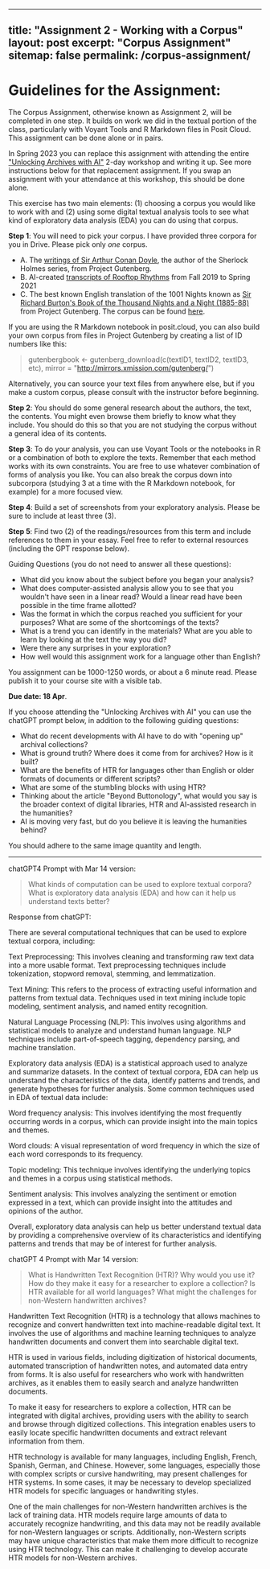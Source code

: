 
---
title: "Assignment 2 - Working with a Corpus"
layout: post
excerpt: "Corpus Assignment"
sitemap: false
permalink: /corpus-assignment/
---

# Guidelines for the Assignment: 

The Corpus Assignment, otherwise known as Assignment 2, will be completed in one step. It builds on work we did in the textual portion of the class, particularly with Voyant Tools and R Markdown files in Posit Cloud. This assignment can be done alone or in pairs.

In Spring 2023 you can replace this assignment with attending the entire ["Unlocking Archives with AI"](https://www.hrf-arabworld.org/events/2023/unlocking-archives-with-ai) 2-day workshop and writing it up. See more instructions below for that replacement assignment. If you swap an assignment with your attendance at this workshop, this should be done alone. 

This exercise has two main elements: (1) choosing a corpus you would like to work with and (2) using some digital textual analysis tools to see what kind of exploratory data analysis (EDA) you can do using that corpus. 

**Step 1**: You will need to pick your corpus. I have provided three corpora for you in Drive. Please pick only *one* corpus.

- A. The [writings of Sir Arthur Conan Doyle](https://drive.google.com/drive/folders/1ia34McO83qurEotip_6X-BpZI7rO8eeW?usp=share_link), the author of the Sherlock Holmes series, from Project Gutenberg. 
- B. AI-created [transcripts of Rooftop Rhythms](https://drive.google.com/drive/folders/1ZOH04mtk2GGnxRxh6lyIjMDAyVci4Nqf?usp=share_link) from Fall 2019 to Spring 2021
- C. The best known English translation of the 1001 Nights known as [Sir Richard Burton's Book of the Thousand Nights and a Night (1885-88)](https://en.wikipedia.org/wiki/The_Book_of_the_Thousand_Nights_and_a_Night) from Project Gutenberg. The corpus can be found [here]().

If you are using the R Markdown notebook in posit.cloud, you can also build your own corpus from files in Project Gutenberg by creating a list of ID numbers like this: 

> gutenbergbook <- gutenberg_download(c(textID1, textID2, textID3, etc), mirror = "http://mirrors.xmission.com/gutenberg/")

Alternatively, you can source your text files from anywhere else, but if you make a custom corpus, please consult with the instructor before beginning.

**Step 2**: You should do some general research about the authors, the text, the contents. You might even browse them briefly to know what they include. You should do this so that you are not studying the corpus without a general idea of its contents. 

**Step 3**: To do your analysis, you can use Voyant Tools or the notebooks in R or a combination of both to explore the texts. Remember that each method works with its own constraints. You are free to use whatever combination of forms of analysis you like. You can also break the corpus down into subcorpora (studying 3 at a time with the R Markdown notebook, for example) for a more focused view. 

**Step 4**: Build a set of screenshots from your exploratory analysis. Please be sure to include at least three (3). 

**Step 5**: Find two (2) of the readings/resources from this term and include references to them in your essay. Feel free to refer to external resources (including the GPT response below).

Guiding Questions (you do not need to answer all these questions):

- What did you know about the subject before you began your analysis? 
- What does computer-assisted analysis allow you to see that you wouldn't have seen in a linear read? Would a linear read have been possible in the time frame allotted? 
- Was the format in which the corpus reached you sufficient for your purposes? What are some of the shortcomings of the texts? 
- What is a trend you can identify in the materials? What are you able to learn by looking at the text the way you did? 
- Were there any surprises in your exploration? 
- How well would this assignment work for a language other than English?


You assignment can be 1000-1250 words, or about a 6 minute read. Please publish it to your course site with a visible tab. 

**Due date: 18 Apr**.


If you choose attending the "Unlocking Archives with AI" you can use the chatGPT prompt below, in addition to the following guiding questions:

- What do recent developments with AI have to do with "opening up" archival collections? 
- What is ground truth? Where does it come from for archives? How is it built? 
- What are the benefits of HTR for languages other than English or older formats of documents or different scripts? 
- What are some of the stumbling blocks with using HTR?
- Thinking about the article "Beyond Buttonology", what would you say is the broader context of digital libraries, HTR and AI-assisted research in the humanities? 
- AI is moving very fast, but do you believe it is leaving the humanities behind? 

You should adhere to the same image quantity and length. 

-----

chatGPT4 Prompt with Mar 14 version: 

> What kinds of computation can be used to explore textual corpora? What is exploratory data analysis (EDA) and how can it help us understand texts better?

Response from chatGPT:

There are several computational techniques that can be used to explore textual corpora, including:

Text Preprocessing: This involves cleaning and transforming raw text data into a more usable format. Text preprocessing techniques include tokenization, stopword removal, stemming, and lemmatization.

Text Mining: This refers to the process of extracting useful information and patterns from textual data. Techniques used in text mining include topic modeling, sentiment analysis, and named entity recognition.

Natural Language Processing (NLP): This involves using algorithms and statistical models to analyze and understand human language. NLP techniques include part-of-speech tagging, dependency parsing, and machine translation.

Exploratory data analysis (EDA) is a statistical approach used to analyze and summarize datasets. In the context of textual corpora, EDA can help us understand the characteristics of the data, identify patterns and trends, and generate hypotheses for further analysis. Some common techniques used in EDA of textual data include:

Word frequency analysis: This involves identifying the most frequently occurring words in a corpus, which can provide insight into the main topics and themes.

Word clouds: A visual representation of word frequency in which the size of each word corresponds to its frequency.

Topic modeling: This technique involves identifying the underlying topics and themes in a corpus using statistical methods.

Sentiment analysis: This involves analyzing the sentiment or emotion expressed in a text, which can provide insight into the attitudes and opinions of the author.

Overall, exploratory data analysis can help us better understand textual data by providing a comprehensive overview of its characteristics and identifying patterns and trends that may be of interest for further analysis.


chatGPT 4 Prompt with Mar 14 version:

> What is Handwritten Text Recognition (HTR)? Why would you use it? How do they make it easy for a researcher to explore a collection? Is HTR available for all  world languages? What might the challenges for non-Western handwritten archives? 

Handwritten Text Recognition (HTR) is a technology that allows machines to recognize and convert handwritten text into machine-readable digital text. It involves the use of algorithms and machine learning techniques to analyze handwritten documents and convert them into searchable digital text.

HTR is used in various fields, including digitization of historical documents, automated transcription of handwritten notes, and automated data entry from forms. It is also useful for researchers who work with handwritten archives, as it enables them to easily search and analyze handwritten documents.

To make it easy for researchers to explore a collection, HTR can be integrated with digital archives, providing users with the ability to search and browse through digitized collections. This integration enables users to easily locate specific handwritten documents and extract relevant information from them.

HTR technology is available for many languages, including English, French, Spanish, German, and Chinese. However, some languages, especially those with complex scripts or cursive handwriting, may present challenges for HTR systems. In some cases, it may be necessary to develop specialized HTR models for specific languages or handwriting styles.

One of the main challenges for non-Western handwritten archives is the lack of training data. HTR models require large amounts of data to accurately recognize handwriting, and this data may not be readily available for non-Western languages or scripts. Additionally, non-Western scripts may have unique characteristics that make them more difficult to recognize using HTR technology. This can make it challenging to develop accurate HTR models for non-Western archives.